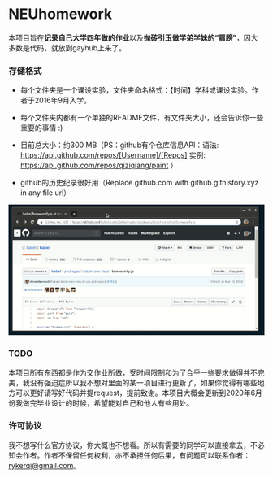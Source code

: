 # NEUhomework

本项目旨在**记录自己大学四年做的作业**以及**抛砖引玉做学弟学妹的“肩膀”**，因大多数是代码，就放到gayhub上来了。

### 存储格式

- 每个文件夹是一个课设实验，文件夹命名格式：【时间】学科或课设实验。作者于2016年9月入学。

- 每个文件夹内都有一个单独的README文件，有文件夹大小，还会告诉你一些重要的事情 :)

- 目前总大小：约300 MB（PS：github有个仓库信息API：语法:  https://api.github.com/repos/[Username]/[Repos] 实例: https://api.github.com/repos/qiziqiang/paint ）

- github的历史纪录很好用（Replace github.com with github.githistory.xyz in any file url）

![history-demo](history-demo.gif)


### TODO

本项目所有东西都是作为交作业所做，受时间限制和为了合乎一些要求做得并不完美，我没有强迫症所以我不想对里面的某一项目进行更新了，如果你觉得有哪些地方可以更好请写好代码并提request，提前致谢。本项目大概会更新到2020年6月份我做完毕业设计的时候，希望能对自己和他人有些用处。

### 许可协议

我不想写什么官方协议，你大概也不想看。所以有需要的同学可以直接拿去，不必知会作者。作者不保留任何权利，亦不承担任何后果，有问题可以联系作者：rykerqi@gmail.com。
